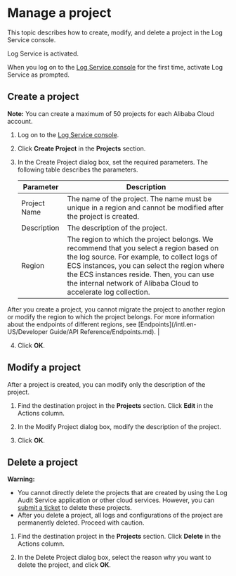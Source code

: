 # Manage a project

This topic describes how to create, modify, and delete a project in the Log Service console.

Log Service is activated.

When you log on to the [Log Service console](https://sls.console.aliyun.com) for the first time, activate Log Service as prompted.

## Create a project

**Note:** You can create a maximum of 50 projects for each Alibaba Cloud account.

1.  Log on to the [Log Service console](https://sls.console.aliyun.com).

2.  Click **Create Project** in the **Projects** section.

3.  In the Create Project dialog box, set the required parameters. The following table describes the parameters.

    |Parameter|Description|
    |---------|-----------|
    |Project Name|The name of the project. The name must be unique in a region and cannot be modified after the project is created.|
    |Description|The description of the project.|
    |Region|The region to which the project belongs. We recommend that you select a region based on the log source. For example, to collect logs of ECS instances, you can select the region where the ECS instances reside. Then, you can use the internal network of Alibaba Cloud to accelerate log collection.

After you create a project, you cannot migrate the project to another region or modify the region to which the project belongs. For more information about the endpoints of different regions, see [Endpoints](/intl.en-US/Developer Guide/API Reference/Endpoints.md). |

4.  Click **OK**.


## Modify a project

After a project is created, you can modify only the description of the project.

1.  Find the destination project in the **Projects** section. Click **Edit** in the Actions column.

2.  In the Modify Project dialog box, modify the description of the project.

3.  Click **OK**.


## Delete a project

**Warning:**

-   You cannot directly delete the projects that are created by using the Log Audit Service application or other cloud services. However, you can [submit a ticket](https://workorder-intl.console.aliyun.com/console.htm?spm=a2796.7919406.0.dcontactus3.676a2d23RjosdV#/ticket/add/?productId=1210) to delete these projects.
-   After you delete a project, all logs and configurations of the project are permanently deleted. Proceed with caution.

1.  Find the destination project in the **Projects** section. Click **Delete** in the Actions column.

2.  In the Delete Project dialog box, select the reason why you want to delete the project, and click **OK**.



